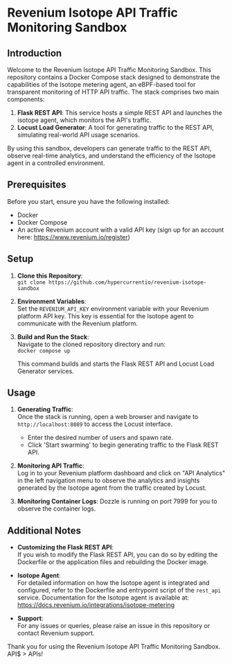 # Revenium Isotope API Traffic Monitoring Sandbox

## Introduction

Welcome to the Revenium Isotope API Traffic Monitoring Sandbox. This repository contains a Docker Compose stack designed to demonstrate the capabilities of the Isotope metering agent, an eBPF-based tool for transparent monitoring of HTTP API traffic. The stack comprises two main components:

1. **Flask REST API**: This service hosts a simple REST API and launches the isotope agent, which monitors the API's traffic.
2. **Locust Load Generator**: A tool for generating traffic to the REST API, simulating real-world API usage scenarios.

By using this sandbox, developers can generate traffic to the REST API, observe real-time analytics, and understand the efficiency of the Isotope agent in a controlled environment.

## Prerequisites

Before you start, ensure you have the following installed:

- Docker
- Docker Compose
- An active Revenium account with a valid API key (sign up for an account here: https://www.revenium.io/register)

## Setup

1. **Clone this Repository**:  
   `git clone https://github.com/hypercurrentio/revenium-isotope-sandbox`
   
2. **Environment Variables**:  
   Set the `REVENIUM_API_KEY` environment variable with your Revenium platform API key. This key is essential for the Isotope agent to communicate with the Revenium platform.

3. **Build and Run the Stack**:  
   Navigate to the cloned repository directory and run:  
   `docker compose up `

   This command builds and starts the Flask REST API and Locust Load Generator services.

## Usage

1. **Generating Traffic**:  
   Once the stack is running, open a web browser and navigate to `http://localhost:8089` to access the Locust interface.
   
   - Enter the desired number of users and spawn rate.
   - Click 'Start swarming' to begin generating traffic to the Flask REST API.

2. **Monitoring API Traffic**:  
   Log in to your Revenium platform dashboard and click on "API Analytics" in the left navigation menu to observe the analytics and insights generated by the Isotope agent from the traffic created by Locust.

3. **Monitoring Container Logs**:
  Dozzle is running on port 7999 for you to observe the container logs.

## Additional Notes

- **Customizing the Flask REST API**:  
  If you wish to modify the Flask REST API, you can do so by editing the Dockerfile or the application files and rebuilding the Docker image.

- **Isotope Agent**:  
  For detailed information on how the Isotope agent is integrated and configured, refer to the Dockerfile and entrypoint script of the `rest_api` service.  Documentation for the Isotope agent is available at: https://docs.revenium.io/integrations/isotope-metering

- **Support**:  
  For any issues or queries, please raise an issue in this repository or contact Revenium support.

Thank you for using the Revenium Isotope API Traffic Monitoring Sandbox. API$ > APIs!

